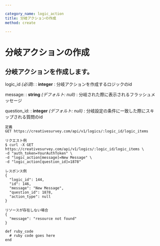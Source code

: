 ```yaml
---

category_name: logic_action
title: 分岐アクションの作成
method: create

---
```


# 分岐アクションの作成

## 分岐アクションを作成します。

logic_id _(必須)_:
: __integer__
: 分岐アクションを作成するロジックのid

message:
: __string__ _(デフォルト: null)_
: 分岐された際に表示されるフラッシュメッセージ

question_id:
: __integer__ _(デフォルト: null)_
: 分岐設定の条件に一致した際にスキップされる質問のid

~~~
定義
GET https://creativesurvey.com/api/v1/logics/:logic_id/logic_items

リクエスト例
$ curl -X GET https://creativesurvey.com/api/v1/logics/:logic_id/logic_items \
-d "auth_token=YourAuthToken" \
-d "logic_action[message]=New Message" \
-d "logic_action[question_id]=1878"

レスポンス例
{
  "logic_id": 144,
  "id": 146,
  "message": "New Message",
  "question_id": 1878,
  "action_type": null
}

リソースが存在しない場合
{
  "message": "resource not found"
}
~~~

~~~
def ruby_code
  # ruby code goes here
end
~~~

